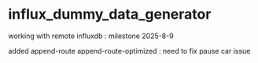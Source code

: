 # influx_dummy_data_generator

working with remote influxdb : milestone 2025-8-9

added append-route append-route-optimized : need to fix pause car issue
